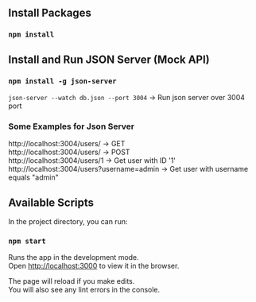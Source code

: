 ## Install Packages


### `npm install`
  
  
## Install and Run JSON Server (Mock API)

###  `npm install -g json-server`

`json-server --watch db.json --port 3004`  -> Run json server over 3004 port

### Some Examples for Json Server
http://localhost:3004/users/ -> GET  
http://localhost:3004/users/ -> POST  
http://localhost:3004/users/1  -> Get user with ID '1'  
http://localhost:3004/users?username=admin  -> Get user with username equals "admin"


## Available Scripts

In the project directory, you can run:

### `npm start`

Runs the app in the development mode.\
Open [http://localhost:3000](http://localhost:3000) to view it in the browser.

The page will reload if you make edits.\
You will also see any lint errors in the console.
